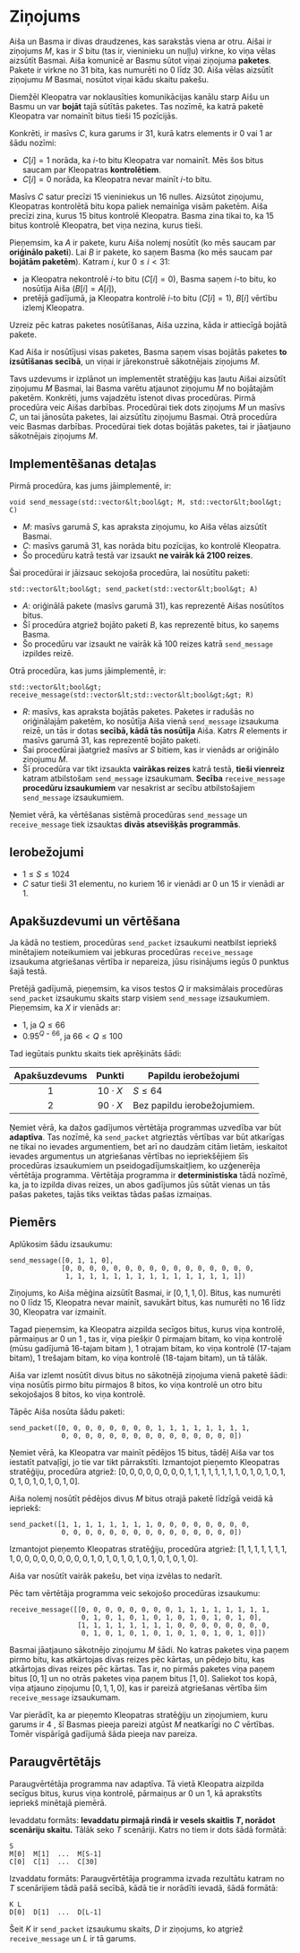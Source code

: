 # Ziņojums
Aiša un Basma ir divas draudzenes, kas sarakstās viena ar otru.
Aišai ir ziņojums $M$, kas ir $S$ bitu (tas ir, vieninieku un nuļļu) virkne,
ko viņa vēlas aizsūtīt Basmai.
Aiša komunicē ar Basmu sūtot viņai ziņojuma **paketes**.
Pakete ir virkne no $31$ bita, kas numurēti no $0$ līdz $30$.
Aiša vēlas aizsūtīt ziņojumu $M$ Basmai,
nosūtot viņai kādu skaitu pakešu.

Diemžēl Kleopatra var noklausīties komunikācijas kanālu starp Aišu un Basmu 
un var **bojāt** tajā sūtītās paketes.
Tas nozīmē, ka katrā paketē Kleopatra var nomainīt bitus tieši $15$ pozīcijās.

Konkrēti, ir masīvs $C$, kura garums ir $31$,
 kurā katrs elements ir $0$ vai $1$ ar šādu nozīmi:
* $C[i] = 1$
   norāda, ka $i$-to bitu Kleopatra var nomainīt.
  Mēs šos bitus saucam par Kleopatras **kontrolētiem**.
* $C[i] = 0$
   norāda, ka Kleopatra nevar mainīt $i$-to bitu.
	 
Masīvs $C$ satur precīzi $15$ vieniniekus un $16$ nulles.
Aizsūtot ziņojumu, Kleopatras kontrolētā bitu kopa paliek nemainīga visām paketēm.
Aiša precīzi zina, kurus $15$ bitus kontrolē Kleopatra.
Basma zina tikai to, ka $15$ bitus kontrolē Kleopatra,
 bet viņa nezina, kurus tieši.

Pieņemsim, ka $A$ ir pakete, kuru Aiša nolemj nosūtīt
 (ko mēs saucam par **oriģinālo paketi**).
Lai $B$ ir pakete, ko saņem Basma
 (ko mēs saucam par **bojātām paketēm**).
Katram $i$, kur $0 \leq i < 31$:
* ja Kleopatra nekontrolē $i$-to bitu ($C[i]=0$),
   Basma saņem $i$-to bitu, ko nosūtīja Aiša ($B[i]=A[i]$),
* pretējā gadījumā, ja Kleopatra kontrolē $i$-to bitu ($C[i]=1$),
  $B[i]$ vērtību izlemj Kleopatra.

Uzreiz pēc katras paketes nosūtīšanas,
Aiša uzzina, kāda ir attiecīgā bojātā pakete.

Kad Aiša ir nosūtījusi visas paketes,
Basma saņem visas bojātās paketes **to izsūtīšanas secībā**,
 un viņai ir jārekonstruē sākotnējais ziņojums $M$.

Tavs uzdevums ir izplānot un implementēt stratēģiju
 kas ļautu Aišai aizsūtīt ziņojumu $M$ Basmai,
  lai Basma varētu atjaunot ziņojumu $M$ no bojātajām paketēm.
Konkrēti, jums vajadzētu īstenot divas procedūras.
Pirmā procedūra veic Aišas darbības.
Procedūrai tiek dots ziņojums $M$
 un masīvs $C$,
 un tai jānosūta paketes, lai aizsūtītu ziņojumu Basmai.
Otrā procedūra veic Basmas darbības.
Procedūrai tiek dotas bojātās paketes,
 tai ir jāatjauno sākotnējais ziņojums $M$.

## Implementēšanas detaļas

Pirmā procedūra, kas jums jāimplementē, ir:

```
void send_message(std::vector&lt;bool&gt; M, std::vector&lt;bool&gt; C)
```

* $M$: masīvs garumā $S$, kas apraksta
  ziņojumu, ko Aiša vēlas aizsūtīt Basmai.
* $C$: masīvs garumā $31$,
  kas norāda bitu pozīcijas, ko kontrolē Kleopatra.
* Šo procedūru katrā testā var izsaukt **ne vairāk kā 2100 reizes**.

Šai procedūrai ir jāizsauc sekojoša procedūra, lai nosūtītu paketi:

```
std::vector&lt;bool&gt; send_packet(std::vector&lt;bool&gt; A)
```

* $A$: oriģinālā pakete (masīvs garumā $31$),
  kas reprezentē Aišas nosūtītos bitus.
* Šī procedūra atgriež bojāto paketi $B$,
  kas reprezentē bitus, ko saņems Basma.
* Šo procedūru var izsaukt ne vairāk kā $100$ reizes
     katrā `send_message` izpildes reizē.

Otrā procedūra, kas jums jāimplementē, ir:

```
std::vector&lt;bool&gt; receive_message(std::vector&lt;std::vector&lt;bool&gt;&gt; R)
```

* $R$: masīvs, kas apraksta bojātās paketes.
  Paketes ir radušās no oriģinālajām paketēm, ko nosūtīja Aiša vienā `send_message` izsaukuma reizē,
	 un tās ir dotas **secībā, kādā tās nosūtīja** Aiša.
  Katrs $R$ elements ir masīvs garumā $31$, kas reprezentē bojāto paketi. 
* Šai procedūrai jāatgriež masīvs ar $S$ bitiem,
  kas ir vienāds ar oriģinālo ziņojumu $M$.
* Šī procedūra var tikt izsaukta **vairākas reizes** katrā testā,
  **tieši vienreiz** katram atbilstošam `send_message` izsaukumam.
	**Secība** `receive_message` **procedūru izsaukumiem**
	var nesakrist ar secību atbilstošajiem `send_message` izsaukumiem.

Ņemiet vērā, ka vērtēšanas sistēmā procedūras `send_message` un `receive_message` tiek izsauktas **divās atsevišķās programmās**.

## Ierobežojumi

* $1 \leq S \leq 1024$
* $C$ satur tieši $31$ elementu, no kuriem $16$ ir vienādi ar $0$ un $15$ ir vienādi ar $1$.

## Apakšuzdevumi un vērtēšana

Ja kādā no testiem,
 procedūras ``send_packet`` izsaukumi neatbilst iepriekš minētajiem noteikumiem
 vai jebkuras procedūras `receive_message` izsaukuma atgriešanas vērtība ir nepareiza,
 jūsu risinājums iegūs $0$ punktus šajā testā.

Pretējā gadījumā, pieņemsim, ka visos testos $Q$ ir maksimālais procedūras `send_packet` izsaukumu skaits
 starp visiem `send_message` izsaukumiem.
Pieņemsim, ka $X$ ir vienāds ar:
- $1$, ja $Q \leq 66$
- $0.95 ^ {Q - 66}$, ja $66 < Q \leq 100$

Tad iegūtais punktu skaits tiek aprēķināts šādi:

| Apakšuzdevums | Punkti  | Papildu ierobežojumi |
| :-----: | :----: | ---------------------- |
| 1       | $10 \cdot X$ | $S \leq 64$
| 2       | $90 \cdot X$ | Bez papildu ierobežojumiem.

Ņemiet vērā, ka dažos gadījumos vērtētāja programmas uzvedība var būt **adaptīva**.
Tas nozīmē, ka `send_packet` atgrieztās vērtības
var būt atkarīgas ne tikai no ievades argumentiem, bet arī no daudzām citām lietām, 
ieskaitot ievades argumentus un atgriešanas vērtības no iepriekšējiem šīs procedūras izsaukumiem
un pseidogadījumskaitļiem, ko uzģenerēja vērtētāja programma.
Vērtētāja programma ir **deterministiska** tādā nozīmē, ka, ja to izpilda divas reizes, 
un abos gadījumos jūs sūtāt vienas un tās pašas paketes, tajās tiks veiktas tādas pašas izmaiņas.

## Piemērs

Aplūkosim šādu izsaukumu:

```
send_message([0, 1, 1, 0],
             [0, 0, 0, 0, 0, 0, 0, 0, 0, 0, 0, 0, 0, 0, 0, 0, 
              1, 1, 1, 1, 1, 1, 1, 1, 1, 1, 1, 1, 1, 1, 1])
```

Ziņojums, ko Aiša mēģina aizsūtīt Basmai, ir $[0, 1, 1, 0]$.
Bitus, kas numurēti no $0$ līdz $15$, Kleopatra nevar mainīt,
 savukārt bitus, kas numurēti no $16$ līdz $30$, Kleopatra var izmainīt.
 
Tagad pieņemsim, ka Kleopatra aizpilda secīgos bitus, kurus viņa kontrolē, pārmaiņus ar $0$ un $1$ ,
 tas ir, viņa piešķir
 $0$ pirmajam bitam, ko viņa kontrolē (mūsu gadījumā $16$-tajam bitam ),
 $1$ otrajam bitam, ko viņa kontrolē ($17$-tajam bitam),
 $1$ trešajam bitam, ko viņa kontrolē ($18$-tajam bitam),
 un tā tālāk.
 
 Aiša var izlemt nosūtīt divus bitus no sākotnējā ziņojuma vienā paketē šādi:
 viņa nosūtīs pirmo bitu pirmajos $8$ bitos, ko viņa kontrolē
  un otro bitu sekojošajos $8$ bitos, ko viņa kontrolē.

Tāpēc Aiša nosūta šādu paketi:

```
send_packet([0, 0, 0, 0, 0, 0, 0, 0, 1, 1, 1, 1, 1, 1, 1, 1,
             0, 0, 0, 0, 0, 0, 0, 0, 0, 0, 0, 0, 0, 0, 0])
```

Ņemiet vērā, ka Kleopatra var mainīt pēdējos $15$ bitus,
 tādēļ Aiša var tos iestatīt patvaļīgi, jo tie var tikt pārrakstīti.
Izmantojot pieņemto Kleopatras stratēģiju, procedūra atgriež:
 $[0, 0, 0, 0, 0, 0, 0, 0, 1, 1, 1, 1, 1, 1, 1, 1, 0, 1, 0, 1, 0, 1, 0, 1, 0, 1, 0, 1, 0, 1, 0]$.


Aiša nolemj nosūtīt pēdējos divus $M$ bitus otrajā paketē
 līdzīgā veidā kā iepriekš:

```
send_packet([1, 1, 1, 1, 1, 1, 1, 1, 0, 0, 0, 0, 0, 0, 0, 0,
             0, 0, 0, 0, 0, 0, 0, 0, 0, 0, 0, 0, 0, 0, 0])
```

Izmantojot pieņemto Kleopatras stratēģiju, procedūra atgriež:
 $[1, 1, 1, 1, 1, 1, 1, 1, 0, 0, 0, 0, 0, 0, 0, 0, 0, 1, 0, 1, 0, 1, 0, 1, 0, 1, 0, 1, 0, 1, 0]$.

Aiša var nosūtīt vairāk pakešu, bet viņa izvēlas to nedarīt.

Pēc tam vērtētāja programma veic sekojošo procedūras izsaukumu:

```
receive_message([[0, 0, 0, 0, 0, 0, 0, 0, 1, 1, 1, 1, 1, 1, 1, 1,
                  0, 1, 0, 1, 0, 1, 0, 1, 0, 1, 0, 1, 0, 1, 0],
                 [1, 1, 1, 1, 1, 1, 1, 1, 0, 0, 0, 0, 0, 0, 0, 0,
                  0, 1, 0, 1, 0, 1, 0, 1, 0, 1, 0, 1, 0, 1, 0]])
```

Basmai jāatjauno sākotnējo ziņojumu $M$ šādi.
No katras paketes viņa paņem pirmo bitu, kas atkārtojas divas reizes pēc kārtas,
un pēdejo bitu, kas atkārtojas divas reizes pēc kārtas.
Tas ir, no pirmās paketes viņa paņem bitus $[0, 1]$ un no otrās
paketes viņa paņem bitus $[1, 0]$.
Saliekot tos kopā, viņa atjauno ziņojumu $[0, 1, 1, 0]$,
kas ir pareizā atgriešanas vērtība šim `receive_message` izsaukumam.

Var pierādīt, ka ar pieņemto Kleopatras stratēģiju un ziņojumiem, kuru garums ir $4$ ,
 šī Basmas pieeja pareizi atgūst $M$ neatkarīgi no $C$ vērtības.
Tomēr vispārīgā gadījumā šāda pieeja nav pareiza.

## Paraugvērtētājs

Paraugvērtētāja programma nav adaptīva.
Tā vietā Kleopatra aizpilda secīgus bitus, kurus viņa kontrolē, pārmaiņus ar $0$ un $1$,
  kā aprakstīts iepriekš minētajā piemērā.

Ievaddatu formāts: **Ievaddatu pirmajā rindā ir vesels skaitlis $T$,
 norādot scenāriju skaitu.**
Tālāk seko $T$ scenāriji.
Katrs no tiem ir dots šādā formātā:

```
S
M[0]  M[1]  ...  M[S-1]
C[0]  C[1]  ...  C[30]
```

Izvaddatu formāts:
Paraugvērtētāja programma izvada rezultātu katram no $T$ scenārijiem
 tādā pašā secībā, kādā tie ir norādīti ievadā, šādā formātā:

```
K L
D[0]  D[1]  ...  D[L-1]
```

Šeit $K$ ir `send_packet` izsaukumu skaits,
 $D$ ir ziņojums, ko atgriež `receive_message`
 un $L$ ir tā garums.

